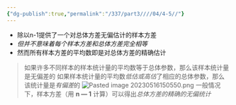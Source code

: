 ```yaml
---
{"dg-publish":true,"permalink":"/337/part3////04/4-5//"}
---
```


- 除以n-1提供了一个对总体方差无偏估计的样本方差
- *但并不意味着每个样本方差和总体方差完全相等*
- 然而所有样本方差的平均数即是对总体方差的精确估计
> 如果许多不同样本的样本统计量的平均数等于总体参数，那么该样本统计量是无偏差的
> 如果样本统计量的平均数*低估或高估*了相应的总体参数，那么该统计量是*有偏差*的
![Pasted image 20230516150550.png](/img/user/image/Pasted%20image%2020230516150550.png)
> 一般情况下，样本方差（用 **n — 1** 计算）可以得出*总体方差的精确的无偏统计*
